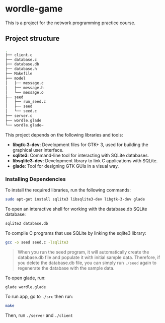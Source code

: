 # wordle-game

This is a project for the network programming practice course.

## Project structure

```sh
.
├── client.c
├── database.c
├── database.db
├── database.h
├── Makefile
├── model
│   ├── message.c
│   ├── message.h
│   └── message.o
├── seed
│   ├── run_seed.c
│   ├── seed
│   └── seed.c
├── server.c
├── wordle.glade
└── wordle.glade~
```

This project depends on the following libraries and tools:

- **libgtk-3-dev**: Development files for GTK+ 3, used for building the graphical user interface.
- **sqlite3**: Command-line tool for interacting with SQLite databases.
- **libsqlite3-dev**: Development library to link C applications with SQLite.
- **glade**: Tool for designing GTK GUIs in a visual way.

### Installing Dependencies

To install the required libraries, run the following commands:

```bash
sudo apt-get install sqlite3 libsqlite3-dev libgtk-3-dev glade
```

To open an interactive shell for working with the database.db SQLite database:

```bash
sqlite3 database.db
```

To compile C programs that use SQLite by linking the sqlite3 library:
```bash
gcc -o seed seed.c -lsqlite3
```

> When you run the seed program, it will automatically create the database.db file and populate it with initial sample data. Therefore, if you delete the database.db file, you can simply run `./seed` again to regenerate the database with the sample data.

To open glade, run:
```bash
glade wordle.glade
```

To run app, go to `./src` then run:
```bash
make
```

Then, run `./server` and `./client`
